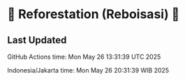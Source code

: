 
# 🌳 Reforestation (Reboisasi) 🌲

## Last Updated

GitHub Actions time: Mon May 26 13:31:39 UTC 2025

Indonesia/Jakarta time: Mon May 26 20:31:39 WIB 2025

